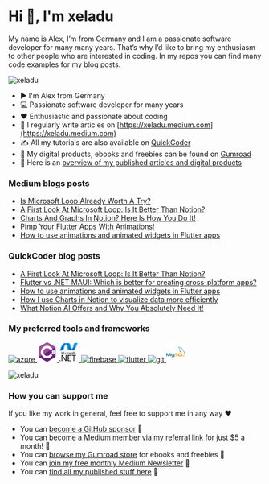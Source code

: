 # Hi 👋, I'm xeladu

My name is Alex, I’m from Germany and I am a passionate software developer for many many years. That’s why I’d like to bring my enthusiasm to other people who are interested in coding. In my repos you can find many code examples for my blog posts.

<p align="left"> <img src="https://komarev.com/ghpvc/?username=xeladu&label=Profile%20views&color=44ff00&style=plastic" alt="xeladu" /> </p>

- ▶  I'm Alex from Germany
- 💻 Passionate software developer for many years
- ❤  Enthusiastic and passionate about coding
- 📝 I regularly write articles on [https://xeladu.medium.com](https://xeladu.medium.com)
- ✍ All my tutorials are also available on [QuickCoder](https://quickcoder.org)
- 🏬 My digital products, ebooks and freebies can be found on [Gumroad](https://xeladu.gumroad.com)
- 📙 Here is an [overview of my published articles and digital products](https://xeladu.medium.com/%E2%84%B9-xeladus-info-point-find-quickly-what-you-need-bbe620e97d8c)

### Medium blogs posts
<!-- BLOG-POST-LIST:START -->
- [Is Microsoft Loop Already Worth A Try?](https://medium.com/the-shortform/is-microsoft-loop-already-worth-a-try-7c46cb5d453f?source=rss-ae1e6291afc3------2)
- [A First Look At Microsoft Loop: Is It Better Than Notion?](https://levelup.gitconnected.com/a-first-look-at-microsoft-loop-is-it-better-than-notion-80d43315bd6?source=rss-ae1e6291afc3------2)
- [Charts And Graphs In Notion? Here Is How You Do It!](https://medium.com/the-shortform/charts-and-graphs-in-notion-here-is-how-you-do-it-5c70e57c788?source=rss-ae1e6291afc3------2)
- [Pimp Your Flutter Apps With Animations!](https://medium.com/the-shortform/pimp-your-flutter-apps-with-animations-ccb6d1a92d9b?source=rss-ae1e6291afc3------2)
- [How to use animations and animated widgets in Flutter apps](https://levelup.gitconnected.com/how-to-use-animations-and-animated-widgets-in-flutter-apps-8fda9d6993ae?source=rss-ae1e6291afc3------2)
<!-- BLOG-POST-LIST:END -->

### QuickCoder blog posts
<!-- QC-BLOG-POST-LIST:START -->
- [A First Look At Microsoft Loop: Is It Better Than Notion?](https://quickcoder.org/microsoft-loop-review/?utm_source=rss&utm_medium=rss&utm_campaign=microsoft-loop-review)
- [Flutter vs .NET MAUI: Which is better for creating cross-platform apps?](https://quickcoder.org/flutter-vs-net-maui/?utm_source=rss&utm_medium=rss&utm_campaign=flutter-vs-net-maui)
- [How to use animations and animated widgets in Flutter apps](https://quickcoder.org/flutter-animations/?utm_source=rss&utm_medium=rss&utm_campaign=flutter-animations)
- [How I use Charts in Notion to visualize data more efficiently](https://quickcoder.org/notion-charts/?utm_source=rss&utm_medium=rss&utm_campaign=notion-charts)
- [What Notion AI Offers and Why You Absolutely Need It!](https://quickcoder.org/notion-ai/?utm_source=rss&utm_medium=rss&utm_campaign=notion-ai)
<!-- QC-BLOG-POST-LIST:END -->

### My preferred tools and frameworks
 <p>
  <a href="https://azure.microsoft.com/en-in/" target="_blank" rel="noreferrer"> <img src="https://www.vectorlogo.zone/logos/microsoft_azure/microsoft_azure-icon.svg" alt="azure" width="40" height="40"/> </a> 
  <a href="https://www.w3schools.com/cs/" target="_blank" rel="noreferrer"> <img src="https://raw.githubusercontent.com/devicons/devicon/master/icons/csharp/csharp-original.svg" alt="csharp" width="40" height="40"/> </a> 
  <a href="https://dotnet.microsoft.com/" target="_blank" rel="noreferrer"> <img src="https://raw.githubusercontent.com/devicons/devicon/master/icons/dot-net/dot-net-original-wordmark.svg" alt="dotnet" width="40" height="40"/> </a> 
  <a href="https://firebase.google.com/" target="_blank" rel="noreferrer"> <img src="https://www.vectorlogo.zone/logos/firebase/firebase-icon.svg" alt="firebase" width="40" height="40"/> </a> 
  <a href="https://flutter.dev" target="_blank" rel="noreferrer"> <img src="https://www.vectorlogo.zone/logos/flutterio/flutterio-icon.svg" alt="flutter" width="40" height="40"/> </a> 
  <a href="https://git-scm.com/" target="_blank" rel="noreferrer"> <img src="https://www.vectorlogo.zone/logos/git-scm/git-scm-icon.svg" alt="git" width="40" height="40"/> </a> 
  <a href="https://www.mysql.com/" target="_blank" rel="noreferrer"> <img src="https://raw.githubusercontent.com/devicons/devicon/master/icons/mysql/mysql-original-wordmark.svg" alt="mysql" width="40" height="40"/> </a> 
  </p>
  
  <p><img src="https://github-readme-stats.vercel.app/api/top-langs?username=xeladu&show_icons=true&theme=synthwave&locale=en&layout=compact" alt="xeladu" /></p>




### How you can support me

If you like my work in general, feel free to support me in any way ❤

- You can [become a GitHub sponsor](https://github.com/sponsors/xeladu) 🤩
- You can [become a Medium member via my referral link](https://xeladu.medium.com/membership) for just $5 a month! 💖
- You can [browse my Gumroad store](https://xeladu.gumroad.com) for ebooks and freebies 📙
- You can [join my free monthly Medium Newsletter](https://bit.ly/xeladu-medium) 💌
- You can [find all my published stuff here](https://xeladu.medium.com/%E2%84%B9-xeladus-info-point-find-quickly-what-you-need-bbe620e97d8c) 📑
